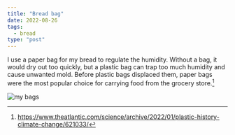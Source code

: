 ```yaml
---
title: "Bread bag"
date: 2022-08-26
tags: 
  - bread
type: "post"
---
```


I use a paper bag for my bread to regulate the humidity. Without a bag, it would dry out too quickly, but a plastic bag can trap too much humidity and cause unwanted mold. Before plastic bags displaced them, paper bags were the most popular choice for carrying food from the grocery store.[^1]

![my bags](https://lh3.googleusercontent.com/pw/AL9nZEVOrfk9Zpy1EKFr-KxsnYtsIdq7u9cIz9zNobZ4eyWQ8EK-Mz9ds5OudGJadfePUbsui8kKgw3rdkR9ysxvev3Gx48JiHEm-VIAXtKvijfixnlm0YIcfucfjVxp6UUQloZNlEm4YPGq2SY4Z-bTrchWlQ=w1245-h934-no?authuser=0)

[^1]: https://www.theatlantic.com/science/archive/2022/01/plastic-history-climate-change/621033/
